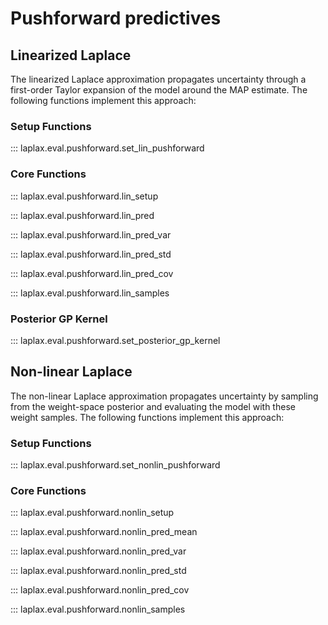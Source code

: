 # Pushforward predictives

## Linearized Laplace

The linearized Laplace approximation propagates uncertainty through a first-order Taylor expansion of the model around the MAP estimate. The following functions implement this approach:

### Setup Functions

::: laplax.eval.pushforward.set_lin_pushforward


### Core Functions

::: laplax.eval.pushforward.lin_setup

::: laplax.eval.pushforward.lin_pred

::: laplax.eval.pushforward.lin_pred_var

::: laplax.eval.pushforward.lin_pred_std

::: laplax.eval.pushforward.lin_pred_cov

::: laplax.eval.pushforward.lin_samples


### Posterior GP Kernel

::: laplax.eval.pushforward.set_posterior_gp_kernel


## Non-linear Laplace

The non-linear Laplace approximation propagates uncertainty by sampling from the weight-space posterior and evaluating the model with these weight samples. The following functions implement this approach:

### Setup Functions

::: laplax.eval.pushforward.set_nonlin_pushforward


### Core Functions

::: laplax.eval.pushforward.nonlin_setup

::: laplax.eval.pushforward.nonlin_pred_mean

::: laplax.eval.pushforward.nonlin_pred_var

::: laplax.eval.pushforward.nonlin_pred_std

::: laplax.eval.pushforward.nonlin_pred_cov

::: laplax.eval.pushforward.nonlin_samples
